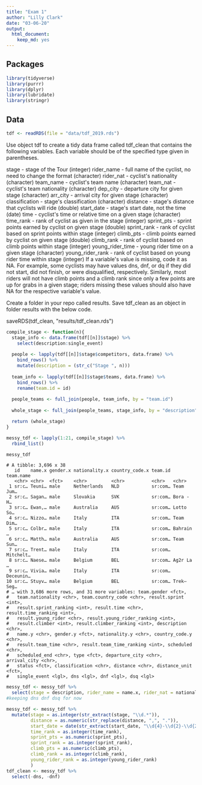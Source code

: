 ```yaml
---
title: "Exam 1"
author: "Lilly Clark"
date: "03-06-20"
output: 
  html_document:
    keep_md: yes
---
```




## Packages


```r
library(tidyverse)
library(purrr)
library(dplyr)
library(lubridate)
library(stringr)
```

## Data


```r
tdf <- readRDS(file = "data/tdf_2019.rds")
```

Use object tdf to create a tidy data frame called tdf_clean that contains the following variables. Each variable should be of the specified type given in parentheses.

stage - stage of the Tour (integer)
rider_name - full name of the cyclist, no need to change the format (character)
rider_nat - cyclist's nationality (character)
team_name - cyclist's team name (character)
team_nat - cyclist's team nationality (character)
dep_city - departure city for given stage (character)
arr_city - arrival city for given stage (character)
classification - stage's classification (character)
distance - stage's distance that cyclists will ride (double)
start_date - stage's start date, not the time (date)
time - cyclist's time or relative time on a given stage (character)
time_rank - rank of cyclist as given in the stage (integer)
sprint_pts - sprint points earned by cyclist on given stage (double)
sprint_rank - rank of cyclist based on sprint points within stage (integer)
climb_pts - climb points earned by cyclist on given stage (double)
climb_rank - rank of cyclist based on climb points within stage (integer)
young_rider_time - young rider time on a given stage (character)
young_rider_rank - rank of cyclist based on young rider time within stage (integer)
If a variable's value is missing, code it as NA. For example, some cyclists may have values dns, dnf, or dq if they did not start, did not finish, or were disqualified, respectively. Similarly, most riders will not have climb points and a climb rank since only a few points are up for grabs in a given stage; riders missing these values should also have NA for the respective variable's value.

Create a folder in your repo called results. Save tdf_clean as an object in folder results with the below code.

saveRDS(tdf_clean, "results/tdf_clean.rds")



```r
compile_stage <- function(n){
  stage_info <- data.frame(tdf[[n]]$stage) %>%
    select(description:single_event)
  
  people <- lapply(tdf[[n]]$stage$competitors, data.frame) %>%
    bind_rows() %>%
    mutate(description = (str_c("Stage ", n)))
  
  team_info <- lapply(tdf[[n]]$stage$teams, data.frame) %>%
    bind_rows() %>%
    rename(team.id = id)
  
  people_teams <- full_join(people, team_info, by = "team.id")
  
  whole_stage <- full_join(people_teams, stage_info, by = "description") 

  return (whole_stage)
}

messy_tdf <- lapply(1:21, compile_stage) %>%
  rbind_list()
```


```r
messy_tdf
```

```
# A tibble: 3,696 x 38
   id    name.x gender.x nationality.x country_code.x team.id team.name
   <chr> <chr>  <fct>    <chr>         <chr>          <chr>   <chr>    
 1 sr:c… Teuni… male     Netherlands   NLD            sr:com… Team Jum…
 2 sr:c… Sagan… male     Slovakia      SVK            sr:com… Bora - H…
 3 sr:c… Ewan,… male     Australia     AUS            sr:com… Lotto So…
 4 sr:c… Nizzo… male     Italy         ITA            sr:com… Team Dim…
 5 sr:c… Colbr… male     Italy         ITA            sr:com… Bahrain …
 6 sr:c… Matth… male     Australia     AUS            sr:com… Team Sun…
 7 sr:c… Trent… male     Italy         ITA            sr:com… Mitchelt…
 8 sr:c… Naese… male     Belgium       BEL            sr:com… Ag2r La …
 9 sr:c… Vivia… male     Italy         ITA            sr:com… Deceunin…
10 sr:c… Stuyv… male     Belgium       BEL            sr:com… Trek–Seg…
# … with 3,686 more rows, and 31 more variables: team.gender <fct>,
#   team.nationality <chr>, team.country_code <chr>, result.sprint <int>,
#   result.sprint_ranking <int>, result.time <chr>, result.time_ranking <int>,
#   result.young_rider <chr>, result.young_rider_ranking <int>,
#   result.climber <int>, result.climber_ranking <int>, description <chr>,
#   name.y <chr>, gender.y <fct>, nationality.y <chr>, country_code.y <chr>,
#   result.team_time <chr>, result.team_time_ranking <int>, scheduled <chr>,
#   scheduled_end <chr>, type <fct>, departure_city <chr>, arrival_city <chr>,
#   status <fct>, classification <chr>, distance <chr>, distance_unit <fct>,
#   single_event <lgl>, dns <lgl>, dnf <lgl>, dsq <lgl>
```


```r
messy_tdf <- messy_tdf %>%
  select(stage = description, rider_name = name.x, rider_nat = nationality.x, team_name = team.name, team_nat = team.nationality, dep_city = departure_city, arr_city = arrival_city, classification, distance, start_date = scheduled, time = result.time, time_rank = result.time_ranking, team_time = result.team_time, team_rank = result.team_time_ranking, sprint_pts = result.sprint, sprint_rank = result.sprint_ranking, climb_pts = result.climber, climb_rank = result.climber_ranking, young_rider_time = result.young_rider, young_rider_rank = result.young_rider_ranking, dns, dnf, dsq)
#keeping dns dnf dsq for now
```


```r
messy_tdf <- messy_tdf %>%
  mutate(stage = as.integer(str_extract(stage, "\\d.*")),
         distance = as.numeric(str_replace(distance, ",", ".")), 
         start_date = date(str_extract(start_date, "\\d{4}-\\d{2}-\\d{2}")),
         time_rank = as.integer(time_rank), 
         sprint_pts = as.numeric(sprint_pts),
         sprint_rank = as.integer(sprint_rank),
         climb_pts = as.numeric(climb_pts),
         climb_rank = as.integer(climb_rank),
         young_rider_rank = as.integer(young_rider_rank)
         )
tdf_clean <- messy_tdf %>%
  select(-dns, -dnf)
```

